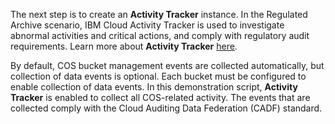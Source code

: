 The next step is to create an **Activity Tracker** instance. In the Regulated Archive scenario, IBM Cloud Activity Tracker is used to investigate abnormal activities and critical actions, and comply with regulatory audit requirements. Learn more about **Activity Tracker** <a href="https://cloud.ibm.com/docs/activity-tracker?topic=activity-tracker-getting-started" target="_blank">here</a>.

By default, COS bucket management events are collected automatically, but collection of data events is optional. Each bucket must be configured to enable collection of data events. In this demonstration script, **Activity Tracker** is enabled to collect all COS-related activity. The events that are collected comply with the Cloud Auditing Data Federation (CADF) standard.
